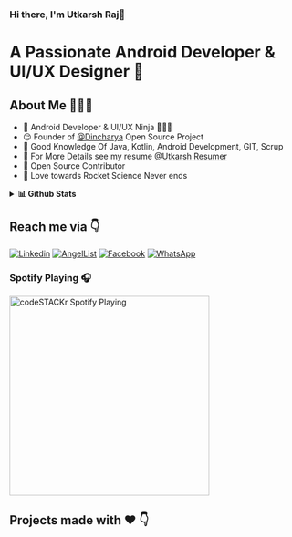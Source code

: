### Hi there, I'm Utkarsh Raj👋


# A Passionate Android Developer & UI/UX Designer 🚀 

## About Me 🤷🏻‍♂️

* 📱 Android Developer &  UI/UX Ninja 🦹🏻‍♂️ 
* 😌 Founder of [@Dincharya](https://play.google.com/store/apps/details?id=com.dincharya) Open Source Project
* 🐶 Good Knowledge Of Java, Kotlin, Android Development, GIT, Scrup
* 📸 For More Details see my resume [@Utkarsh Resumer](https://drive.google.com/drive/u/0/search?q=utkarshcv)
* 📝 Open Source Contributor
* 🚀 Love towards Rocket Science Never ends

<details>
  <summary><b>📊 Github Stats</b></summary>
  <p align="center"> <img src="https://github-readme-stats.vercel.app/api?username=coolutkarshraj&count_private=true&show_icons=true&include_all_commits=true%22%20alt=%22Utkarsh%20Raj%20|%20Stats" />
</details>

## Reach me via 👇

[![Linkedin](https://img.shields.io/badge/LinkedIn-blue.svg?style=for-the-badge&logo=linkedin)](https://www.linkedin.com/in/utkarsh-raj-cpr/)
[![AngelList](https://img.shields.io/badge/AngelList-blue.svg?style=for-the-badge&logo=AngelList)](https://angel.co/u/utkarshraj)
[![Facebook](https://img.shields.io/badge/Facebook-pink.svg?style=for-the-badge&logo=Facebook)](https://www.facebook.com/utkarsh.raj.73744/)
[![WhatsApp](https://img.shields.io/badge/Whatsapp-red.svg?style=for-the-badge&logo=Whatsapp)](https://angel.co/u/utkarshraj)


### Spotify Playing 🎧

[<img src="https://now-playing-codestackr.vercel.app/api/spotify-playing" alt="codeSTACKr Spotify Playing" width="350" />](https://www.youtube.com/watch?v=7PzwOiW8-n0)

## Projects made with ❤️ 👇

